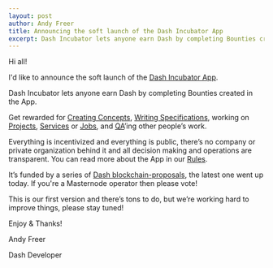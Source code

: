 ```yaml
---
layout: post
author: Andy Freer
title: Announcing the soft launch of the Dash Incubator App
excerpt: Dash Incubator lets anyone earn Dash by completing Bounties created in the App.
---
```

Hi all!

I'd like to announce the soft launch of the [Dash Incubator App](https://dashincubator.app/).

Dash Incubator lets anyone earn Dash by completing Bounties created in the App.

Get rewarded for [Creating Concepts](https://dashincubator.app/#concepts), [Writing Specifications](https://dashincubator.app/#specifications), working on [Projects](https://dashincubator.app/#projects), [Services](https://dashincubator.app/#services) or [Jobs](https://dashincubator.app/#jobs), and [QA](https://dashincubator.app/#qa)’ing other people’s work.

Everything is incentivized and everything is public, there’s no company or private organization behind it and all decision making and operations are transparent.  You can read more about the App in our [Rules](#).

It’s funded by a series of [Dash blockchain-proposals](https://www.dashcentral.org/p/dash-platform-incubator-phase-4), the latest one went up today.  If you're a Masternode operator then please vote!

This is our first version and there’s tons to do, but we’re working hard to improve things, please stay tuned!

Enjoy & Thanks!

Andy Freer

Dash Developer
